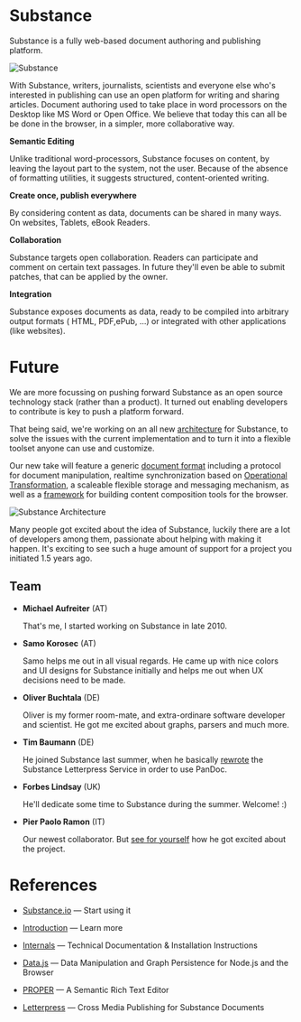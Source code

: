 Substance
================================================================================

Substance is a fully web-based document authoring and publishing platform.

![Substance](http://f.cl.ly/items/3y2t2I3f0E2U1Y3e0S0n/Screen%20Shot%202012-06-05%20at%208.28.08%20AM.png)

With Substance, writers, journalists, scientists and everyone else who's interested in publishing can use an open platform for writing and sharing articles. Document authoring used to take place in word processors on the Desktop like MS Word or Open Office. We believe that today this can all be be done in the browser, in a simpler, more collaborative way.

**Semantic Editing**

Unlike traditional word-processors, Substance focuses on content, by leaving the layout part to the system, not the user. Because of the absence of formatting utilities, it suggests structured, content-oriented writing.

**Create once, publish everywhere**

By considering content as data, documents can be shared in many ways. On websites, Tablets, eBook Readers.

**Collaboration**

Substance targets open collaboration. Readers can participate and comment on certain text passages. In future they'll even be able to submit patches, that can be applied by the owner.

**Integration**

Substance exposes documents as data, ready to be compiled into arbitrary output formats ( HTML, PDF,ePub, ...) or integrated with other applications (like websites).



Future
================================================================================

We are more focussing on pushing forward Substance as an open source technology stack (rather than a product). It turned out enabling developers to contribute is key to push a platform forward.

That being said, we're working on an all new [architecture](http://github.com/substance/architecture) for Substance, to solve the issues with the current implementation and to turn it into a flexible toolset anyone can use and customize.

Our new take will feature a generic [document format](http://github.com/substance/document) including a protocol for document manipulation, realtime synchronization based on [Operational Transformation](http://ot.substance.io), a scaleable flexible storage and messaging mechanism, as well as a [framework](http://github.com/substance/composer) for building content composition tools for the browser.

![Substance Architecture](http://f.cl.ly/items/1U1R140i1s0j011d131V/substance-architecture.png)

Many people got excited about the idea of Substance, luckily there are a lot of developers among them, passionate about helping with making it happen. It's exciting to see such a huge amount of support for a project you initiated 1.5 years ago.


Team
------------------------

- **Michael Aufreiter** (AT)

  That's me, I started working on Substance in late 2010.

- **Samo Korosec** (AT)

  Samo helps me out in all visual regards. He came up with nice colors and UI designs for Substance initially and helps me out when UX decisions need to be made.

- **Oliver Buchtala** (DE)

  Oliver is my former room-mate, and extra-ordinare software developer and scientist. He got me excited about graphs, parsers and much more. 

- **Tim Baumann** (DE)

  He joined Substance last summer, when he basically [rewrote](https://github.com/substance/letterpress/pull/1) the Substance Letterpress Service in order to use PanDoc. 

- **Forbes Lindsay** (UK)

  He'll dedicate some time to Substance during the summer. Welcome! :)

- **Pier Paolo Ramon** (IT)

  Our newest collaborator. But [see for yourself](http://yuchi.herokuapp.com/developing-svbstantia) how he got excited about the project.



References
================================================================================

* [Substance.io](http://substance.io) — Start using it

* [Introduction](http://substance.io/substance/getting-started) — Learn more

* [Internals](http://substance.io/substance/substance-internals) — Technical Documentation & Installation Instructions

* [Data.js](http://github.com/michael/data) — Data Manipulation and Graph Persistence for Node.js and the Browser

* [PROPER](http://github.com/michael/proper) — A Semantic Rich Text Editor

* [Letterpress](http://github.com/michael/letterpress) — Cross Media Publishing for Substance Documents
